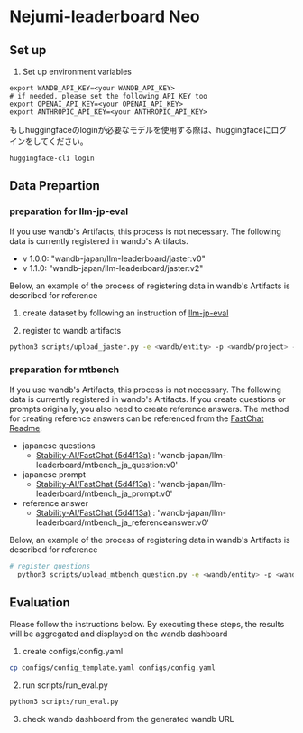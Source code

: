 # Nejumi-leaderboard Neo


## Set up
1. Set up environment variables
```
export WANDB_API_KEY=<your WANDB_API_KEY>
# if needed, please set the following API KEY too
export OPENAI_API_KEY=<your OPENAI_API_KEY>
export ANTHROPIC_API_KEY=<your ANTHROPIC_API_KEY>
```
もしhuggingfaceのloginが必要なモデルを使用する際は、huggingfaceにログインをしてください。
```
huggingface-cli login
```

## Data Prepartion 
### preparation for llm-jp-eval
If you use wandb's Artifacts, this process is not necessary. The following data is currently registered in wandb's Artifacts.

- v 1.0.0: "wandb-japan/llm-leaderboard/jaster:v0"
- v 1.1.0: "wandb-japan/llm-leaderboard/jaster:v2"

Below, an example of the process of registering data in wandb's Artifacts is described for reference 

1. create dataset by following an instruction of [llm-jp-eval](https://github.com/llm-jp/llm-jp-eval/tree/wandb-nejumi)

2. register to wandb artifacts
```bash
python3 scripts/upload_jaster.py -e <wandb/entity> -p <wandb/project> -d <dataset folder> -v <version>
```

### preparation for mtbench
If you use wandb's Artifacts, this process is not necessary. The following data is currently registered in wandb's Artifacts.
If you create questions or prompts originally, you also need to create reference answers. The method for creating reference answers can be referenced from the [FastChat Readme](https://github.com/lm-sys/FastChat/tree/main/fastchat/llm_judge).

- japanese questions
  - [Stability-AI/FastChat (5d4f13a)](https://github.com/Stability-AI/FastChat/tree/jp-stable) : 'wandb-japan/llm-leaderboard/mtbench_ja_question:v0'
- japanese prompt
  - [Stability-AI/FastChat (5d4f13a)](https://github.com/Stability-AI/FastChat/tree/jp-stable) : 'wandb-japan/llm-leaderboard/mtbench_ja_prompt:v0'
- reference answer
  - [Stability-AI/FastChat (5d4f13a)](https://github.com/Stability-AI/FastChat/tree/jp-stable) : 'wandb-japan/llm-leaderboard/mtbench_ja_referenceanswer:v0'


Below, an example of the process of registering data in wandb's Artifacts is described for reference 
```bash
# register questions
  python3 scripts/upload_mtbench_question.py -e <wandb/entity> -p <wandb/project> -v <data version> -f "your path"
```

## Evaluation
Please follow the instructions below. By executing these steps, the results will be aggregated and displayed on the wandb dashboard
1. create configs/config.yaml
```bash
cp configs/config_template.yaml configs/config.yaml
```
2. run scripts/run_eval.py
```bash
python3 scripts/run_eval.py
```
3. check wandb dashboard from the generated wandb URL

